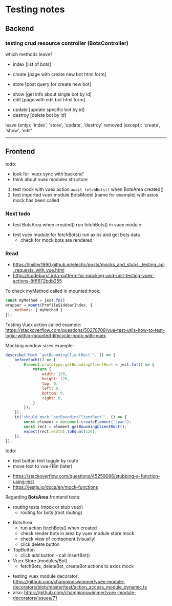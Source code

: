 # Testing notes

## Backend

### testing crud resource controller (BotsController)

which methods leave?
+ index [list of bots]
- create [page with create new bot html form]
+ store [post query for create new bot]
- show [get info about single bot by id]
- edit [page with edit bot html form]
+ update [update specific bot by id]
+ destroy [delete bot by id]

leave (only): 'index', 'store', 'update', 'destroy'
removed (except): 'create', 'show', 'edit'

---

## Frontend

todo:
- look for 'vuex sync with backend'
- think about vuex modules structure

1. test mock with vuex action `await fetchBots()` when BotsArea created()
2. test imported vuex module BotsModel (name for example) with axios mock has been called

### Next todo

+ test BotsArea when created() run fetchBots() in vuex module
- test vuex module for fetchBots() run axios and get bots data
  - check for mock bots are rendered

### Read
+ <https://lmiller1990.github.io/electic/posts/mocks_and_stubs:_testing_api_requests_with_vue.html>
+ <https://codeburst.io/a-pattern-for-mocking-and-unit-testing-vuex-actions-8f6672bdb255>

To check myMethod called in mounted hook:
```js
const myMethod = jest.fn()
wrapper = mount(ProfileSidebarIndex, {
    methods: { myMethod }
});
```

Testing Vuex action called example: <https://stackoverflow.com/questions/50278708/vue-test-utils-how-to-test-logic-within-mounted-lifecycle-hook-with-vuex>

Mocking window sizes example:
```js
describe('Mock `getBoundingClientRect`', () => {
    beforeEach(() => {
        Element.prototype.getBoundingClientRect = jest.fn(() => {
            return {
                width: 120,
                height: 120,
                top: 0,
                left: 0,
                bottom: 0,
                right: 0,
            }
        });
    });
    it('should mock `getBoundingClientRect`', () => {
        const element = document.createElement('span');
        const rect = element.getBoundingClientRect();
        expect(rect.width).toEqual(120);
    });
});
```

todo:
- test button text toggle by route
- move text to vue-i18n (later)

+ <https://stackoverflow.com/questions/45259086/stubbing-a-function-using-jest>
+ <https://jestjs.io/docs/en/mock-functions>


Regarding **BotsArea** frontend tests:
+ routing tests (mock or stub vuex)
  + routing for bots (root routing)
- BotsArea
  + run action fetchBots() when created
  - check render bots in area by vuex module store mock
  - check view of component (visually)
  - click delete button 
- TopButton
  - click add button - call insertBot()
- Vuex Store (modules/Bot)
  - fetchBots, deleteBot, createBot actions to axios mock

+ testing vuex module decorator: <https://github.com/championswimmer/vuex-module-decorators/blob/master/test/action_access_module_dynamic.ts>
+ also: <https://github.com/championswimmer/vuex-module-decorators/issues/71>
